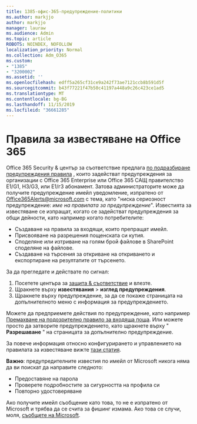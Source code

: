 ```yaml
---
title: 1385-офис-365-предупреждение-политики
ms.author: markjjo
author: markjjo
manager: lauraw
ms.audience: Admin
ms.topic: article
ROBOTS: NOINDEX, NOFOLLOW
localization_priority: Normal
ms.collection: Adm_O365
ms.custom:
- "1385"
- "3200002"
ms.assetid: ''
ms.openlocfilehash: edff5a265cf31ce9a242f73ae7121ccb8b591d5f
ms.sourcegitcommit: b43f77221f47b50c41197a448a9c26c423ce1ad5
ms.translationtype: MT
ms.contentlocale: bg-BG
ms.lasthandoff: 11/15/2019
ms.locfileid: "36661285"
---
```

# <a name="office-365-alert-policies"></a>Правила за известяване на Office 365

Office 365 Security & център за съответствие предлага [по подразбиране предупреждения правила](https://docs.microsoft.com/office365/securitycompliance/alert-policies#default-alert-policies) , които задействат предупреждения за организации с Office 365 Enterprise или Office 365 САЩ правителство Е1/G1, Н3/G3, или Е1/г3 абонамент. Затова администраторите може да получите предупреждение имейл уведомление, изпратено от Office365Alerts@microsoft.com с тема, като "ниска сериозност предупреждение: *име на правилата за предупреждение*". Известията за известяване се изпращат, когато се задействат предупреждения за общи дейности, като например когато потребителите:

- Създаване на правила за входящи, които препращат имейл.
- Присвояване на разрешения пощенската си кутия.
- Споделяне или изтриване на голям брой файлове в SharePoint споделяне на файлове.
- Създаване на търсения за откриване на откриването и експортиране на резултатите от търсенето.

За да прегледате и действате по сигнал:

1. Посетете центъра за [защита & съответствие](https://protection.office.com) и влезте.
2. Щракнете върху **известявания** > **изглед предупреждения**.
3. Щракнете върху предупреждение, за да се покаже страницата на допълнителното меню с информация за предупреждението.

Можете да предприемете действия по предупреждение, като например [Премахване на подозрително правило за входяща поща](https://docs.microsoft.com/office365/securitycompliance/responding-to-a-compromised-email-account). Или можете просто да затворите предупреждението, като щракнете върху " **Разрешаване** " на страницата за допълнително предупреждение.

За повече информация относно конфигурирането и управлението на правилата за известяване вижте [тази статия](https://docs.microsoft.com/office365/securitycompliance/alert-policies).

**Важно**: предупредителните известия по имейл от Microsoft никога няма да ви поискат да направите следното:

- Предоставяне на парола
- Проверете подробностите за сигурността на профила си
- Повторно удостоверяване

Ако получите имейл съобщение като това, то не е изпратено от Microsoft и трябва да се счита за фишинг измама. Ако това се случи, моля, [съобщете на Microsoft](https://docs.microsoft.com/office365/SecurityCompliance/report-junk-email-and-phishing-scams-in-outlook-on-the-web-eop).
